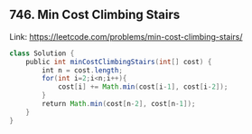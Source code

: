 ## 746. Min Cost Climbing Stairs
Link: https://leetcode.com/problems/min-cost-climbing-stairs/

```java
class Solution {
    public int minCostClimbingStairs(int[] cost) {
        int n = cost.length;
        for(int i=2;i<n;i++){
            cost[i] += Math.min(cost[i-1], cost[i-2]);
        }
        return Math.min(cost[n-2], cost[n-1]);
    }
}
```
